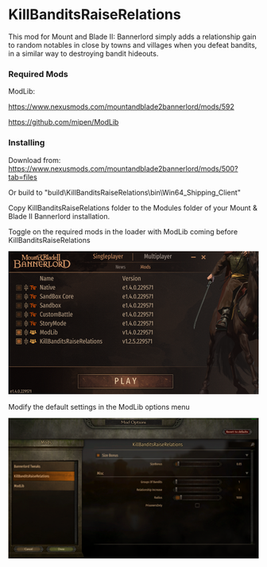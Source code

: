 # KillBanditsRaiseRelations
This mod for Mount and Blade II: Bannerlord simply adds a relationship gain to random notables in close by towns and villages when you defeat bandits, in a similar way to destroying bandit hideouts.

### Required Mods

ModLib:

https://www.nexusmods.com/mountandblade2bannerlord/mods/592

https://github.com/mipen/ModLib

### Installing
Download from: https://www.nexusmods.com/mountandblade2bannerlord/mods/500?tab=files


Or build to "build\KillBanditsRaiseRelations\bin\Win64_Shipping_Client"

Copy KillBanditsRaiseRelations folder to the Modules folder of your Mount & Blade II Bannerlord installation. 

Toggle on the required mods in the loader with ModLib coming before KillBanditsRaiseRelations

![Image of game loader](https://github.com/DominicLGit/KillBanditsRaiseRelations/blob/master/TestMod/docs/images/loader.png)


Modify the default settings in the ModLib options menu

![Image of options menu](https://github.com/DominicLGit/KillBanditsRaiseRelations/blob/master/TestMod/docs/images/options.png)
